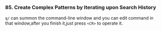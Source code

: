 ### 85. Create Complex Patterns by Iterating upon Search History

`q/` can summon the command-line window and you can edit command in that window,after you finish it,just press `<CR>` to operate it.
